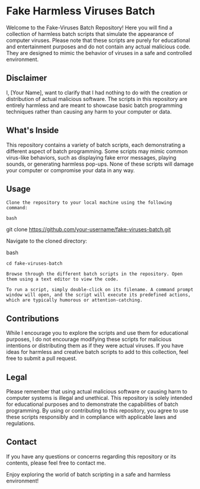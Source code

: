 # Fake Harmless Viruses Batch

Welcome to the Fake-Viruses Batch Repository! Here you will find a collection of harmless batch scripts that simulate the appearance of computer viruses. Please note that these scripts are purely for educational and entertainment purposes and do not contain any actual malicious code. They are designed to mimic the behavior of viruses in a safe and controlled environment.

## Disclaimer

I, [Your Name], want to clarify that I had nothing to do with the creation or distribution of actual malicious software. The scripts in this repository are entirely harmless and are meant to showcase basic batch programming techniques rather than causing any harm to your computer or data.

## What's Inside

This repository contains a variety of batch scripts, each demonstrating a different aspect of batch programming. Some scripts may mimic common virus-like behaviors, such as displaying fake error messages, playing sounds, or generating harmless pop-ups. None of these scripts will damage your computer or compromise your data in any way.

## Usage

    Clone the repository to your local machine using the following command:

    bash

git clone https://github.com/your-username/fake-viruses-batch.git

Navigate to the cloned directory:

bash

    cd fake-viruses-batch

    Browse through the different batch scripts in the repository. Open them using a text editor to view the code.

    To run a script, simply double-click on its filename. A command prompt window will open, and the script will execute its predefined actions, which are typically humorous or attention-catching.


## Contributions

While I encourage you to explore the scripts and use them for educational purposes, I do not encourage modifying these scripts for malicious intentions or distributing them as if they were actual viruses. If you have ideas for harmless and creative batch scripts to add to this collection, feel free to submit a pull request.

## Legal

Please remember that using actual malicious software or causing harm to computer systems is illegal and unethical. This repository is solely intended for educational purposes and to demonstrate the capabilities of batch programming. By using or contributing to this repository, you agree to use these scripts responsibly and in compliance with applicable laws and regulations.

## Contact

If you have any questions or concerns regarding this repository or its contents, please feel free to contact me.

Enjoy exploring the world of batch scripting in a safe and harmless environment!

